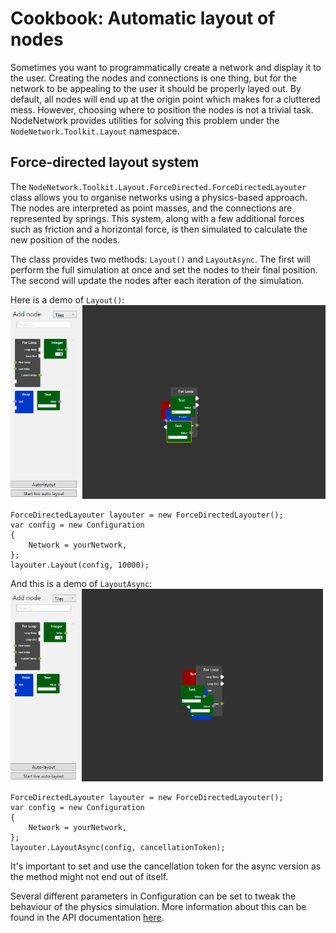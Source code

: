 # Cookbook: Automatic layout of nodes

Sometimes you want to programmatically create a network and display it to the user.
Creating the nodes and connections is one thing, but for the network to be appealing to the user it should be properly layed out. By default, all nodes will end up at the origin point which makes for a cluttered mess.
However, choosing where to position the nodes is not a trivial task.
NodeNetwork provides utilities for solving this problem under the `NodeNetwork.Toolkit.Layout` namespace.

## Force-directed layout system

The `NodeNetwork.Toolkit.Layout.ForceDirected.ForceDirectedLayouter` class allows you to organise networks using a physics-based approach. The nodes are interpreted as point masses, and the connections are represented by springs. This system, along with a few additional forces such as friction and a horizontal force, is then simulated to calculate the new position of the nodes.

The class provides two methods: `Layout()` and `LayoutAsync`. The first will perform the full simulation at once and set the nodes to their final position. The second will update the nodes after each iteration of the simulation.

Here is a demo of `Layout()`:
![](img/layout/instant.gif)

```
ForceDirectedLayouter layouter = new ForceDirectedLayouter();
var config = new Configuration
{
    Network = yourNetwork,
};
layouter.Layout(config, 10000);
```

And this is a demo of `LayoutAsync`:
![](img/layout/live.gif)

```
ForceDirectedLayouter layouter = new ForceDirectedLayouter();
var config = new Configuration
{
    Network = yourNetwork,
};
layouter.LayoutAsync(config, cancellationToken);
```

It's important to set and use the cancellation token for the async version as the method might not end out of itself.

Several different parameters in Configuration can be set to tweak the behaviour of the physics simulation.
More information about this can be found in the API documentation [here](/NodeNetwork/api/api/NodeNetwork.Toolkit.Layout.ForceDirected.Configuration.html).